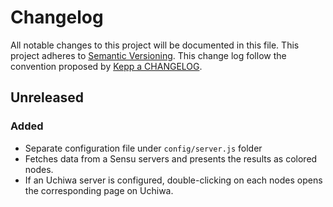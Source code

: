# Changelog

All notable changes to this project will be documented in this file.
This project adheres to [Semantic Versioning](http://semver.org/).
This change log follow the convention proposed by [Kepp a CHANGELOG](http://keepachangelog.com/).

## Unreleased

### Added
- Separate configuration file under `config/server.js` folder
- Fetches data from a Sensu servers and presents the results as colored nodes.
- If an Uchiwa server is configured, double-clicking on each nodes opens the corresponding page on Uchiwa.
